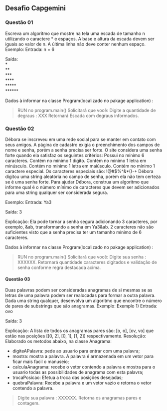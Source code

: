 ## Desafio Capgemini

### Questão 01

Escreva um algoritmo que mostre na tela uma escada de tamanho n utilizando o caractere * e espaços. A base e altura da escada devem ser iguais ao valor de n. A última linha não deve conter nenhum espaço.
Exemplo:
Entrada:
n = 6


Saída:  
                  *  
                **  
              ***  
            ****  
          *****  
        ******  

Dados à informar na classe Program(localizado no pakage application) :
> RUN no program.main()
> Solicitará que você: Digite a quantidade de degraus : XXX
> Retornará Escada com degraus informados.



### Questão 02

Débora se inscreveu em uma rede social para se manter em contato com seus amigos. A página de cadastro exigia o preenchimento dos campos de nome e senha, porém a senha precisa ser forte. O site considera uma senha forte quando ela satisfaz os seguintes critérios:
Possui no mínimo 6 caracteres.
Contém no mínimo 1 digito.
Contém no mínimo 1 letra em minúsculo.
Contém no mínimo 1 letra em maiúsculo.
Contém no mínimo 1 caractere especial. Os caracteres especiais são: !@#$%^&*()-+
Débora digitou uma string aleatória no campo de senha, porém ela não tem certeza se é uma senha forte. Para ajudar Débora, construa um algoritmo que informe qual é o número mínimo de caracteres que devem ser adicionados para uma string qualquer ser considerada segura.

Exemplo:
Entrada:
Ya3


Saída:
3


Explicação:
Ela pode tornar a senha segura adicionando 3 caracteres, por exemplo, &ab, transformando a senha em Ya3&ab. 2 caracteres não são suficientes visto que a senha precisa ter um tamanho mínimo de 6 caracteres.

Dados à informar na classe Program(localizado no pakage application) :
> RUN no program.main()
> Solicitará que você: Digite sua senha : XXXXXX.
> Retornará quantidade caracteres digitados e validação de senha conforme regra destacada acima.

#### Questão 03
Duas palavras podem ser consideradas anagramas de si mesmas se as letras de uma palavra podem ser realocadas para formar a outra palavra. Dada uma string qualquer, desenvolva um algoritmo que encontre o número de pares de substrings que são anagramas.
Exemplo:
Exemplo 1)
Entrada:
ovo


Saída:
3


Explicação:
A lista de todos os anagramas pares são: [o, o], [ov, vo] que estão nas posições [[0, 2], [0, 1], [1, 2]] respectivamente.
Resolução:
Elaborado os metodos abaixo, na classe Anagrama:
- digiteAPalavra: pede ao usuario para entrar com uma palavra;
- mostra: mostra a palavra. A palavra é armazenada em um vetor para ficar mais facil o manuseio;
- calculaAnagrama: recebe o vetor contendo a palavra e mostra para o usuario todas as possibilidades de anagrama com esta palavra;
- trocaPosicao: Efetua a troca das posições desejadas;
- quebraPalavra: Recebe a palavra e um vetor vazio e retorna o vetor contendo a palavra.
  
> Digite sua palavra : XXXXXX.
> Retorna  os anagramas pares e contagem.

